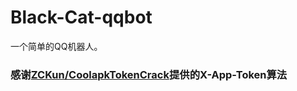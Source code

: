 # Black-Cat-qqbot
一个简单的QQ机器人。
### 感谢[ZCKun/CoolapkTokenCrack](https://github.com/ZCKun/CoolapkTokenCrack)提供的X-App-Token算法
